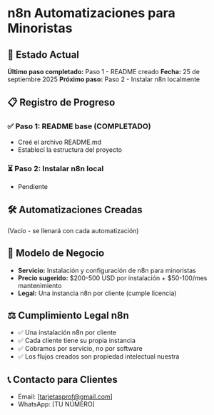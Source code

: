 # n8n Automatizaciones para Minoristas

## 🎯 Estado Actual
**Último paso completado:** Paso 1 - README creado
**Fecha:** 25 de septiembre 2025
**Próximo paso:** Paso 2 - Instalar n8n localmente

## 📋 Registro de Progreso

### ✅ Paso 1: README base (COMPLETADO)
- Creé el archivo README.md
- Establecí la estructura del proyecto

### ⏳ Paso 2: Instalar n8n local
- Pendiente

## 🛠️ Automatizaciones Creadas
(Vacío - se llenará con cada automatización)

## 💼 Modelo de Negocio
- **Servicio:** Instalación y configuración de n8n para minoristas
- **Precio sugerido:** $200-500 USD por instalación + $50-100/mes mantenimiento
- **Legal:** Una instancia n8n por cliente (cumple licencia)

## ⚖️ Cumplimiento Legal n8n
- ✅ Una instalación n8n por cliente
- ✅ Cada cliente tiene su propia instancia
- ✅ Cobramos por servicio, no por software
- ✅ Los flujos creados son propiedad intelectual nuestra

## 📞 Contacto para Clientes
- Email: [tarjetasprof@gmail.com]
- WhatsApp: [TU NÚMERO]
